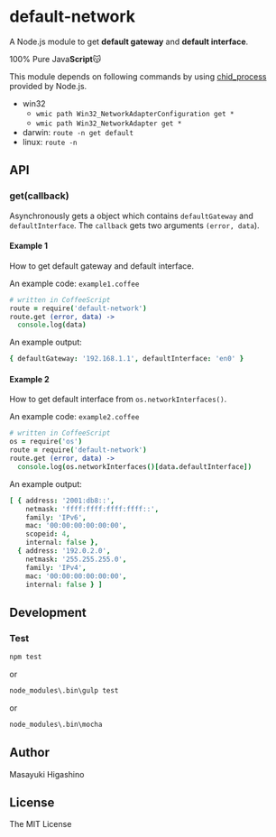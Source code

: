 # default-network

A Node.js module to get **default gateway** and **default interface**.

100% Pure Java**Script**😽

This module depends on following commands by using [chid_process](https://nodejs.org/api/child_process.html) provided by Node.js.

- win32
	- `wmic path Win32_NetworkAdapterConfiguration get *`
	- `wmic path Win32_NetworkAdapter get *`
- darwin: `route -n get default`
- linux: `route -n`

## API

### get(callback)

Asynchronously gets a object which contains `defaultGateway` and `defaultInterface`. The `callback` gets two arguments `(error, data`).

#### Example 1

How to get default gateway and default interface.

An example code: `example1.coffee`

```coffee
# written in CoffeeScript
route = require('default-network')
route.get (error, data) ->
  console.log(data)
```

An example output:

```coffee
{ defaultGateway: '192.168.1.1', defaultInterface: 'en0' }
```

#### Example 2

How to get default interface from `os.networkInterfaces()`.

An example code: `example2.coffee`

```coffee
# written in CoffeeScript
os = require('os')
route = require('default-network')
route.get (error, data) ->
  console.log(os.networkInterfaces()[data.defaultInterface])
```

An example output:

```coffee
[ { address: '2001:db8::',
    netmask: 'ffff:ffff:ffff:ffff::',
    family: 'IPv6',
    mac: '00:00:00:00:00:00',
    scopeid: 4,
    internal: false },
  { address: '192.0.2.0',
    netmask: '255.255.255.0',
    family: 'IPv4',
    mac: '00:00:00:00:00:00',
    internal: false } ]
```

## Development

### Test

```bash
npm test
```

or

```bash
node_modules\.bin\gulp test
```

or

```bash
node_modules\.bin\mocha
```

## Author

Masayuki Higashino

## License

The MIT License
